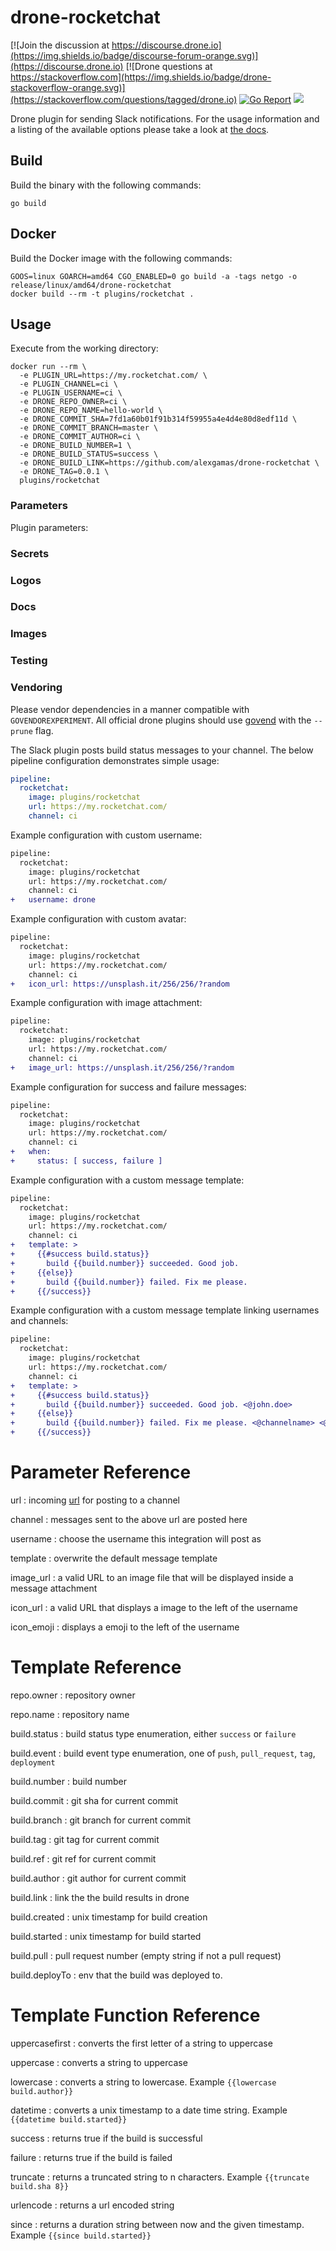 # drone-rocketchat

[![Join the discussion at https://discourse.drone.io](https://img.shields.io/badge/discourse-forum-orange.svg)](https://discourse.drone.io)
[![Drone questions at https://stackoverflow.com](https://img.shields.io/badge/drone-stackoverflow-orange.svg)](https://stackoverflow.com/questions/tagged/drone.io)
[![Go Report](https://goreportcard.com/badge/github.com/drone-plugins/drone-rocketchat)](https://goreportcard.com/report/github.com/drone-plugins/drone-rocketchat)
[![](https://images.microbadger.com/badges/image/plugins/rocketchat.svg)](https://microbadger.com/images/plugins/rocketchat "Get your own image badge on microbadger.com")

Drone plugin for sending Slack notifications. For the usage information and a listing of the available options please take a look at [the docs](http://plugins.drone.io/drone-plugins/drone-rocketchat/).

## Build

Build the binary with the following commands:

```
go build
```

## Docker

Build the Docker image with the following commands:

```
GOOS=linux GOARCH=amd64 CGO_ENABLED=0 go build -a -tags netgo -o release/linux/amd64/drone-rocketchat
docker build --rm -t plugins/rocketchat .
```

## Usage

Execute from the working directory:

```
docker run --rm \
  -e PLUGIN_URL=https://my.rocketchat.com/ \
  -e PLUGIN_CHANNEL=ci \
  -e PLUGIN_USERNAME=ci \
  -e DRONE_REPO_OWNER=ci \
  -e DRONE_REPO_NAME=hello-world \
  -e DRONE_COMMIT_SHA=7fd1a60b01f91b314f59955a4e4d4e80d8edf11d \
  -e DRONE_COMMIT_BRANCH=master \
  -e DRONE_COMMIT_AUTHOR=ci \
  -e DRONE_BUILD_NUMBER=1 \
  -e DRONE_BUILD_STATUS=success \
  -e DRONE_BUILD_LINK=https://github.com/alexgamas/drone-rocketchat \
  -e DRONE_TAG=0.0.1 \
  plugins/rocketchat
```

### Parameters

Plugin parameters:


### Secrets


### Logos



### Docs


### Images


### Testing


### Vendoring

Please vendor dependencies in a manner compatible with `GOVENDOREXPERIMENT`. All official drone plugins should use [govend](https://github.com/govend/govend) with the `--prune` flag.

The Slack plugin posts build status messages to your channel. The below pipeline configuration demonstrates simple usage:

```yaml
pipeline:
  rocketchat:
    image: plugins/rocketchat
    url: https://my.rocketchat.com/
    channel: ci
```

Example configuration with custom username:

```diff
pipeline:
  rocketchat:
    image: plugins/rocketchat
    url: https://my.rocketchat.com/
    channel: ci
+   username: drone
```

Example configuration with custom avatar:

```diff
pipeline:
  rocketchat:
    image: plugins/rocketchat
    url: https://my.rocketchat.com/
    channel: ci
+   icon_url: https://unsplash.it/256/256/?random
```

Example configuration with image attachment:

```diff
pipeline:
  rocketchat:
    image: plugins/rocketchat
    url: https://my.rocketchat.com/
    channel: ci
+   image_url: https://unsplash.it/256/256/?random
```

Example configuration for success and failure messages:

```diff
pipeline:
  rocketchat:
    image: plugins/rocketchat
    url: https://my.rocketchat.com/
    channel: ci
+   when:
+     status: [ success, failure ]
```

Example configuration with a custom message template:

```diff
pipeline:
  rocketchat:
    image: plugins/rocketchat
    url: https://my.rocketchat.com/
    channel: ci
+   template: >
+     {{#success build.status}}
+       build {{build.number}} succeeded. Good job.
+     {{else}}
+       build {{build.number}} failed. Fix me please.
+     {{/success}}
```

Example configuration with a custom message template linking usernames and channels:

```diff
pipeline:
  rocketchat:
    image: plugins/rocketchat
    url: https://my.rocketchat.com/
    channel: ci
+   template: >
+     {{#success build.status}}
+       build {{build.number}} succeeded. Good job. <@john.doe>
+     {{else}}
+       build {{build.number}} failed. Fix me please. <@channelname> <@someone>
+     {{/success}}
```

# Parameter Reference

url
: incoming [url](https://my.rocketchat.com/) for posting to a channel

channel
: messages sent to the above url are posted here

username
: choose the username this integration will post as

template
: overwrite the default message template

image_url
: a valid URL to an image file that will be displayed inside a message attachment

icon_url
: a valid URL that displays a image to the left of the username

icon_emoji
: displays a emoji to the left of the username

# Template Reference

repo.owner
: repository owner

repo.name
: repository name

build.status
: build status type enumeration, either `success` or `failure`

build.event
: build event type enumeration, one of `push`, `pull_request`, `tag`, `deployment`

build.number
: build number

build.commit
: git sha for current commit

build.branch
: git branch for current commit

build.tag
: git tag for current commit

build.ref
: git ref for current commit

build.author
: git author for current commit

build.link
: link the the build results in drone

build.created
: unix timestamp for build creation

build.started
: unix timestamp for build started

build.pull
: pull request number (empty string if not a pull request)

build.deployTo
: env that the build was deployed to.

# Template Function Reference

uppercasefirst
: converts the first letter of a string to uppercase

uppercase
: converts a string to uppercase

lowercase
: converts a string to lowercase. Example `{{lowercase build.author}}`

datetime
: converts a unix timestamp to a date time string. Example `{{datetime build.started}}`

success
: returns true if the build is successful

failure
: returns true if the build is failed

truncate
: returns a truncated string to n characters. Example `{{truncate build.sha 8}}`

urlencode
: returns a url encoded string

since
: returns a duration string between now and the given timestamp. Example `{{since build.started}}`
